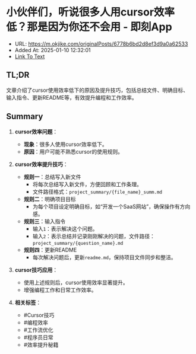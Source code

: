 # 小伙伴们，听说很多人用cursor效率低？那是因为你还不会用 - 即刻App
- URL: https://m.okjike.com/originalPosts/6778b6bd2d8ef3d9a0a62533
- Added At: 2025-01-10 12:32:01
- [Link To Text](2025-01-10-小伙伴们，听说很多人用cursor效率低？那是因为你还不会用---即刻app_raw.md)

## TL;DR
文章介绍了cursor使用效率低下的原因及提升技巧，包括总结文件、明确目标、输入指令、更新README等，有效提升编程和工作效率。

## Summary
1. **cursor效率问题**：
   - **现象**：很多人使用cursor效率低下。
   - **原因**：用户可能不熟悉cursor的使用规则。

2. **cursor效率提升技巧**：
   - **规则一**：总结写入新文件
     - 将每次总结写入新文件，方便回顾和工作条理。
     - 文件路径格式：`project_summary/{file_name}_summ.md`
   - **规则二**：明确项目目标
     - 为每个项目设定明确目标，如“开发一个SaaS网站”，确保操作有方向感。
   - **规则三**：输入指令
     - 输入`1`：表示解决这个问题。
     - 输入`2`：表示总结并记录刚刚解决的问题，文件路径：`project_summary/{question_name}.md`
   - **规则四**：更新README
     - 每次解决问题后，更新`readme.md`，保持项目文件同步和整洁。

3. **cursor技巧应用**：
   - 使用上述规则后，cursor使用效率显著提升。
   - 增强编程工作和日常工作效率。

4. **相关标签**：
   - #Cursor技巧
   - #编程效率
   - #工作流优化
   - #程序员日常
   - #效率提升秘籍
